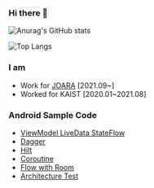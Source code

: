 ### Hi there 👋


![Anurag's GitHub stats](https://github-readme-stats.vercel.app/api?username=vnvj0033&show_icons=true&theme=radical&hide=stars)

![Top Langs](https://github-readme-stats.vercel.app/api/top-langs/?username=vnvj0033)

### I am
- Work for [JOARA](https://www.joara.com/) [2021.09~]
- Worked for KAIST [2020.01~2021.08]


### Android Sample Code
- [ViewModel LiveData StateFlow](https://github.com/vnvj0033/Android_ViewModel)
- [Dagger](https://github.com/vnvj0033/Android_Dagger)
- [Hilt](https://github.com/vnvj0033/Android_Hilt)
- [Coroutine](https://github.com/vnvj0033/Kotlin_Coroutine_Hands_On)
- [Flow with Room](https://github.com/vnvj0033/Android_Room_Flow_basic)
- [Architecture Test](https://github.com/vnvj0033/Android_Architecture_Test_Basic)
<!-- [Compose](https://github.com/vnvj0033/Android_Compose) -->



<!--
**vnvj0033/vnvj0033** is a ✨ _special_ ✨ repository because its `README.md` (this file) appears on your GitHub profile.

Here are some ideas to get you started:

- 🔭 I’m currently working on ...
- 🌱 I’m currently learning ...
- 👯 I’m looking to collaborate on ...
- 🤔 I’m looking for help with ...
- 💬 Ask me about ...
- 📫 How to reach me: ...
- 😄 Pronouns: ...
- ⚡ Fun fact: ...
-->
